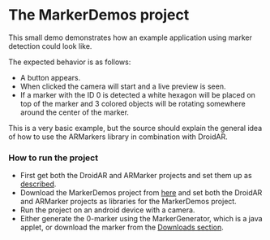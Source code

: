 # The MarkerDemos project #

This small demo demonstrates how an example application using marker detection could look like.

The expected behavior is as follows:
  * A button appears.
  * When clicked the camera will start and a live preview is seen.
  * If a marker with the ID 0 is detected  a white hexagon will be placed on top of the marker and 3 colored objects will be rotating somewhere around the center of the marker.

This is a very basic example, but the source should explain the general idea of how to use the ARMarkers library in combination with DroidAR.

### How to run the project ###

  * First get both the DroidAR and ARMarker projects and set them up as [described](http://code.google.com/p/droidar/wiki/Markerdetection).
  * Download the MarkerDemos project from [here](http://code.google.com/p/droidar/source/browse/#svn%2Ftrunk%2FMarkerDemos) and set both the DroidAR and ARMarker projects as libraries for the MarkerDemos project.
  * Run the project on an android device with a camera.
  * Either generate the 0-marker using the MarkerGenerator, which is a java applet, or download the marker from the [Downloads section](http://code.google.com/p/droidar/downloads/list).